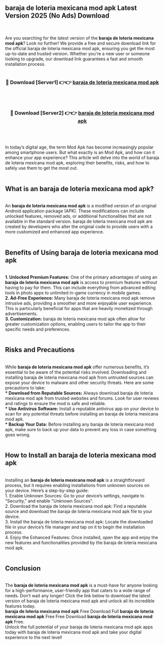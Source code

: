 ## baraja de loteria mexicana mod apk Latest Version 2025 (No Ads) Download
<br><br>
Are you searching for the latest version of the <strong>baraja de loteria mexicana mod apk</strong>? Look no further! We provide a free and secure download link for the official baraja de loteria mexicana mod apk, ensuring you get the most up-to-date and trusted version. Whether you're a new user or someone looking to upgrade, our download link guarantees a fast and smooth installation process.
<br>
<br>
<div align="center">
<h3>🔴 Download [Server1] 👉👉 <a href="https://modyolo.store/baraja_de_loteria_mexicana_mod_apk">baraja de loteria mexicana mod apk</a></h3><br>
<br>
<h3>🔴 Download [Server2] 👉👉 <a href="https://modyolo.store/baraja_de_loteria_mexicana_mod_apk">baraja de loteria mexicana mod apk</a></h3><br>
</div>
<br>
<br>
In today’s digital age, the term Mod Apk has become increasingly popular among smartphone users. But what exactly is an Mod Apk, and how can it enhance your app experience? This article will delve into the world of baraja de loteria mexicana mod apk, exploring their benefits, risks, and how to safely use them to get the most out.
<br>
<br>
<h2>What is an baraja de loteria mexicana mod apk?</h2>
<br>
An <strong>baraja de loteria mexicana mod apk</strong> is a modified version of an original Android application package (APK). These modifications can include unlocked features, removed ads, or additional functionalities that are not available in the standard version. baraja de loteria mexicana mod apk are created by developers who alter the original code to provide users with a more customized and enhanced app experience.
<br>
<br>
<h2>Benefits of Using baraja de loteria mexicana mod apk</h2>
<br>
<strong> 1. Unlocked Premium Features:</strong> One of the primary advantages of using an <strong>baraja de loteria mexicana mod apk</strong> is access to premium features without having to pay for them. This can include everything from advanced editing tools in photo apps to unlimited in-game currency in mobile games.
<br>
<strong> 2. Ad-Free Experience:</strong> Many baraja de loteria mexicana mod apk remove intrusive ads, providing a smoother and more enjoyable user experience. This is particularly beneficial for apps that are heavily monetized through advertisements.
<br>
<strong> 3. Customization:</strong> baraja de loteria mexicana mod apk often allow for greater customization options, enabling users to tailor the app to their specific needs and preferences.
<br>
<br>
<h2>Risks and Precautions</h2>
<br>
While <strong>baraja de loteria mexicana mod apk</strong> offer numerous benefits, it’s essential to be aware of the potential risks involved. Downloading and installing baraja de loteria mexicana mod apk from untrusted sources can expose your device to malware and other security threats. Here are some precautions to take:
<br>
<strong> * Download from Reputable Sources:</strong> Always download baraja de loteria mexicana mod apk from trusted websites and forums. Look for user reviews and ratings to ensure the mod is safe and reliable.
<br>
<strong> * Use Antivirus Software:</strong> Install a reputable antivirus app on your device to scan for any potential threats before installing an baraja de loteria mexicana mod apk.
<br>
<strong> * Backup Your Data:</strong> Before installing any baraja de loteria mexicana mod apk, make sure to back up your data to prevent any loss in case something goes wrong.
<br>
<br>
<h2>How to Install an baraja de loteria mexicana mod apk</h2>
<br>
Installing an <strong>baraja de loteria mexicana mod apk</strong> is a straightforward process, but it requires enabling installations from unknown sources on your device. Here’s a step-by-step guide:
<br>
 1. Enable Unknown Sources: Go to your device’s settings, navigate to "Security," and enable "Unknown Sources".
<br>
 2. Download the baraja de loteria mexicana mod apk: Find a reputable source and download the baraja de loteria mexicana mod apk file to your device.
<br>
 3. Install the baraja de loteria mexicana mod apk: Locate the downloaded file in your device’s file manager and tap on it to begin the installation process.
<br>
 4. Enjoy the Enhanced Features: Once installed, open the app and enjoy the new features and functionalities provided by the baraja de loteria mexicana mod apk.
<br>
<br>
<h2><strong>Conclusion</strong></h2>
<br>
The <strong>baraja de loteria mexicana mod apk</strong> is a must-have for anyone looking for a high-performance, user-friendly app that caters to a wide range of needs. Don’t wait any longer! Click the link below to download the latest version of baraja de loteria mexicana mod apk and unlock all its incredible features today.
<br>
<strong>baraja de loteria mexicana mod apk</strong> Free Download Full <strong>baraja de loteria mexicana mod apk</strong> Free Free Download <strong>baraja de loteria mexicana mod apk</strong> Free.
<br>
Unlock the full potential of your baraja de loteria mexicana mod apk apps today with baraja de loteria mexicana mod apk and take your digital experience to the next level!

